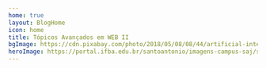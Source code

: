 ```yaml
---
home: true
layout: BlogHome
icon: home
title: Tópicos Avançados em WEB II
bgImage: https://cdn.pixabay.com/photo/2018/05/08/08/44/artificial-intelligence-3382507_960_720.jpg
heroImage: https://portal.ifba.edu.br/santoantonio/imagens-campus-saj/santoantoniodejesus160x240px.jpg
---
```

